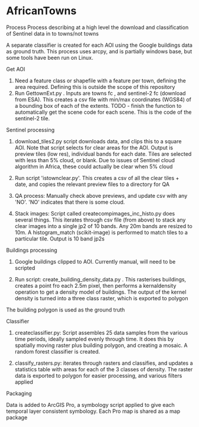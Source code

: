 # AfricanTowns
Process
Process describing at a high level the download and classification of Sentinel data in to towns/not towns

A separate classifier is created for each AOI using the Google buildings data as ground truth. This process uses arcpy, and is partially windows base, but some tools have been run on Linux.

Get AOI
1. Need a feature class or shapefile with a feature per town, defining the area required. Defining this is outside the scope of this repository
2. Run GettownExt.py . Inputs are towns fc , and sentinel-2 fc (download from ESA). This creates a csv file with min/max coordinates (WGS84) of a bounding box of each of the extents. TODO - finish the function to automatically get the scene code for each scene. This is the code of the sentinel-2 tile. 

Sentinel processing

1. download_tiles2.py script downloads data, and clips this to a square AOI. Note that script selects for clear areas for the AOI. Output is preview tiles (low res), individual bands for each date. Tiles are selected with less than 5% cloud, or blank. Due to issues of Sentinel cloud algorithm in Africa, these could actually be clear when 5% cloud

2. Run script 'istownclear.py'. This creates a csv of all the clear tiles + date, and copies the relevant preview files to a directory for QA

3. QA process: Manually check above previews, and update csv with any 'NO'. 'NO' indicates that there is some cloud.

4. Stack images: Script called createcompimages_inc_histo.py does several things. This iterates through csv file (from above) to stack any clear images into a single jp2 of 10 bands. Any 20m bands are resized to 10m. A histogram_match (scikit-image) is performed to match tiles to a particular tile. Output is 10 band jp2s

Buildings processing

1. Google buildings clipped to AOI. Currently manual, will need to be scripted

2. Run script: create_building_density_data.py . This rasterises buildings, creates a point fro each 2.5m pixel, then performs a kernaldensity operation to get a density model of buildings. The output of the kernel density is turned into a three class raster, which is exported to polygon

The building polygon is used as the ground truth

Classifier

1. createclassifier.py: Script assembles 25 data samples from the various time periods, ideally sampled evenly through time. It does this by spatially moving raster plus building polygon, and creating a mosaic. A random forest classifier is created.

2. classify_rasters.py: iterates through rasters and classifies, and updates a statistics table with areas for each of the 3 classes of density. The raster data is exported to polygon for easier processing, and various filters applied

Packaging

Data is added to ArcGIS Pro, a symbology script applied to give each temporal layer consistent symbology. Each Pro map is shared as a map package
